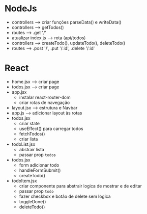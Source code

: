 # NodeJs

- controllers --> criar funções parseData() e writeData()
- controllers --> getTodos()
- routes --> .get '/'
- atualizar index.js --> rota (api/todos)
- controllers --> createTodo(), updateTodo(), deleteTodo()
- routes --> .post '/', .put '/:id', .delete '/:id'

# React

- home.jsx --> criar page
- todos.jsx --> criar page
- app.jsx
  - instalar react-router-dom
  - criar rotas de navegação
- layout.jsx --> estrutura e Navbar
- app.js --> adicionar layout às rotas
- todos.jsx
  - criar state
  - useEffect() para carregar todos
  - fetchTodos()
  - criar lista
- todoList.jsx
  - abstrair lista
  - passar prop `todos`
- todos.jsx
  - form adicionar todo
  - handleFormSubmit()
  - createTodo()
- todoItem.jsx
  - criar componente para abstrair logica de mostrar e de editar
  - passar prop `todo`
  - fazer checkbox e botão de delete sem logica
  - toggleDone()
  - deleteTodo()








